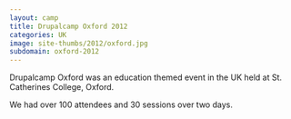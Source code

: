 ```yaml
---
layout: camp
title: Drupalcamp Oxford 2012
categories: UK
image: site-thumbs/2012/oxford.jpg
subdomain: oxford-2012
---
```

Drupalcamp Oxford was an education themed event in the UK held at St. Catherines College, Oxford.

We had over 100 attendees and 30 sessions over two days.